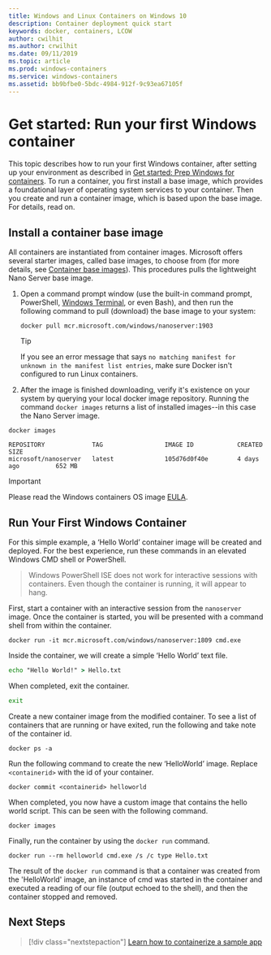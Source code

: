 ```yaml
---
title: Windows and Linux Containers on Windows 10
description: Container deployment quick start
keywords: docker, containers, LCOW
author: cwilhit
ms.author: crwilhit
ms.date: 09/11/2019
ms.topic: article
ms.prod: windows-containers
ms.service: windows-containers
ms.assetid: bb9bfbe0-5bdc-4984-912f-9c93ea67105f
---
```

# Get started: Run your first Windows container

This topic describes how to run your first Windows container, after setting up your environment as described in [Get started: Prep Windows for containers](./set-up-environment.md). To run a container, you first install a base image, which provides a foundational layer of operating system services to your container. Then you create and run a container image, which is based upon the base image. For details, read on.

## Install a container base image

All containers are instantiated from container images. Microsoft offers several starter images, called base images, to choose from (for more details, see [Container base images](../manage-containers/container-base-images.md)). This procedures pulls the lightweight Nano Server base image.

1. Open a command prompt window (use the built-in command prompt, PowerShell, [Windows Terminal](https://www.microsoft.com/p/windows-terminal-preview/9n0dx20hk701?activetab=pivot:overviewtab), or even Bash), and then run the following command to pull (download) the base image to your system:

   ```console
   docker pull mcr.microsoft.com/windows/nanoserver:1903
   ```

   > [!TIP]
   > If you see an error message that says `no matching manifest for unknown in the manifest list entries`, make sure Docker isn't configured to run Linux containers.

2. After the image is finished downloading, verify it's existence on your system by querying your local docker image repository. Running the command `docker images` returns a list of installed images--in this case the Nano Server image.

```console
docker images

REPOSITORY             TAG                 IMAGE ID            CREATED             SIZE
microsoft/nanoserver   latest              105d76d0f40e        4 days ago          652 MB
```

> [!IMPORTANT]
> Please read the Windows containers OS image [EULA](../images-eula.md).

## Run Your First Windows Container

For this simple example, a ‘Hello World’ container image will be created and deployed. For the best experience, run these commands in an elevated Windows CMD shell or PowerShell.

> Windows PowerShell ISE does not work for interactive sessions with containers. Even though the container is running, it will appear to hang.

First, start a container with an interactive session from the `nanoserver` image. Once the container is started, you will be presented with a command shell from within the container.  

```console
docker run -it mcr.microsoft.com/windows/nanoserver:1809 cmd.exe
```

Inside the container, we will create a simple ‘Hello World’ text file.

```cmd
echo "Hello World!" > Hello.txt
```   

When completed, exit the container.

```cmd
exit
```

Create a new container image from the modified container. To see a list of containers that are running or have exited, run the following and take note of the container id.

```console
docker ps -a
```

Run the following command to create the new ‘HelloWorld’ image. Replace `<containerid>` with the id of your container.

```console
docker commit <containerid> helloworld
```

When completed, you now have a custom image that contains the hello world script. This can be seen with the following command.

```console
docker images
```

Finally, run the container by using the `docker run` command.

```console
docker run --rm helloworld cmd.exe /s /c type Hello.txt
```

The result of the `docker run` command is that a container was created from the 'HelloWorld' image, an instance of cmd was started in the container and executed a reading of our file (output echoed to the shell), and then the container stopped and removed.

## Next Steps

> [!div class="nextstepaction"]
> [Learn how to containerize a sample app](./building-sample-app.md)
